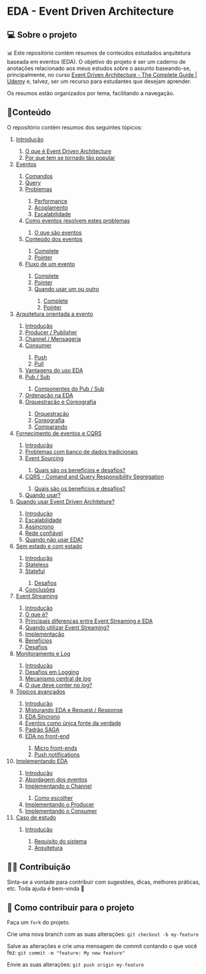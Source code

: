 # EDA - Event Driven Architecture

## 💻 Sobre o projeto

📊 Este repositório contém resumos de conteúdos estudados arquitetura baseada em eventos (EDA). O objetivo do projeto é ser um caderno de anotações relacionado aos meus estudos sobre o assunto baseando-se, principalmente, no curso [Event Driven Architecture - The Complete Guide | Udemy](https://www.udemy.com/course/event-driven-architecture-the-complete-guide/)  e, talvez, ser um recurso para estudantes que desejam aprender. 

Os resumos estão organizados por tema, facilitando a navegação.

## 📓Conteúdo

O repositório contém resumos dos seguintes tópicos:
<ol>
    <li>
        <a href="https://github.com/BrunoOlivei/EDA/blob/main/1.Introdu%C3%A7%C3%A3o.md">Introdução</a>
    </li>
    <ol>
        <li>
            <a
                href="https://github.com/BrunoOlivei/EDA/blob/main/1.Introdu%C3%A7%C3%A3o.md#o-que-%C3%A9-event-driven-architecture">O
                que é Event Driven Architecture</a>
        </li>
        <li>
            <a
                href="https://github.com/BrunoOlivei/EDA/blob/main/1.Introdu%C3%A7%C3%A3o.md#por-que-tem-se-tornado-t%C3%A3o-popular">Por
                que tem se tornado tão popular</a>
        </li>
    </ol>
    <li>
        <a href="https://github.com/BrunoOlivei/EDA/blob/main/2.Eventos.md">Eventos</a>
    </li>
    <ol>
        <li>
            <a href="https://github.com/BrunoOlivei/EDA/blob/main/2.Eventos.md#comandos">Comandos</a>
        </li>
        <li>
            <a href="https://github.com/BrunoOlivei/EDA/blob/main/2.Eventos.md#query">Query</a>
        </li>
        <li>
            <a href="https://github.com/BrunoOlivei/EDA/blob/main/2.Eventos.md#problemas">Problemas</a>
        </li>
        <ol>
            <li>
                <a href="https://github.com/BrunoOlivei/EDA/blob/main/2.Eventos.md#performance">Performance</a>
            </li>
            <li>
                <a href="https://github.com/BrunoOlivei/EDA/blob/main/2.Eventos.md#acoplamento">Acoplamento</a>
            </li>
            <li>
                <a href="https://github.com/BrunoOlivei/EDA/blob/main/2.Eventos.md#escalabilidade">Escalabilidade</a>
            </li>
        </ol>
        <li>
            <a href="https://github.com/BrunoOlivei/EDA/blob/main/2.Eventos.md#como-eventos-resolvem-estes-problemas">Como
                eventos resolvem estes problemas</a>
        </li>
        <ol>
            <li>
                <a href="https://github.com/BrunoOlivei/EDA/blob/main/2.Eventos.md#o-que-s%C3%A3o-eventos">O que são
                    eventos</a>
            </li>
        </ol>
        <li>
            <a href="https://github.com/BrunoOlivei/EDA/blob/main/2.Eventos.md#conte%C3%BAdo-dos-eventos">Conteúdo dos
                eventos</a>
        </li>
        <ol>
            <li>
                <a href="https://github.com/BrunoOlivei/EDA/blob/main/2.Eventos.md#complete">Complete</a>
            </li>
            <li>
                <a href="https://github.com/BrunoOlivei/EDA/blob/main/2.Eventos.md#pointer">Pointer</a>
            </li>
        </ol>
        <li>
            <a href="https://github.com/BrunoOlivei/EDA/blob/main/2.Eventos.md#fluxo-de-um-evento">Fluxo de um
                evento</a>
        </li>
        <ol>
            <li>
                <a href="https://github.com/BrunoOlivei/EDA/blob/main/2.Eventos.md#complete-1">Complete</a>
            </li>
            <li>
                <a href="https://github.com/BrunoOlivei/EDA/blob/main/2.Eventos.md#pointer-1">Pointer</a>
            </li>
            <li>
                <a href="https://github.com/BrunoOlivei/EDA/blob/main/2.Eventos.md#quando-usar-um-ou-outro">Quando usar
                    um ou outro</a>
            </li>
            <ol>
                <li>
                    <a href="https://github.com/BrunoOlivei/EDA/blob/main/2.Eventos.md#complete-2">Complete</a>
                </li>
                <li>
                    <a href="https://github.com/BrunoOlivei/EDA/blob/main/2.Eventos.md#pointer-2">Pointer</a>
                </li>
            </ol>
        </ol>
    </ol>
    <li>
        <a href="https://github.com/BrunoOlivei/EDA/blob/main/3.Arquitetura%20orientada%20a%20evento.md">Arquitetura
            orientada a evento</a>
    </li>
    <ol>
        <li>
            <a
                href="https://github.com/BrunoOlivei/EDA/blob/main/3.Arquitetura%20orientada%20a%20evento.md#introdu%C3%A7%C3%A3o">Introdução</a>
        </li>
        <li>
            <a
                href="https://github.com/BrunoOlivei/EDA/blob/main/3.Arquitetura%20orientada%20a%20evento.md#producer--publisher">Producer
                / Publisher</a>
        </li>
        <li>
            <a
                href="https://github.com/BrunoOlivei/EDA/blob/main/3.Arquitetura%20orientada%20a%20evento.md#channel--mensageria">Channel
                / Mensageria</a>
        </li>
        <li>
            <a
                href="https://github.com/BrunoOlivei/EDA/blob/main/3.Arquitetura%20orientada%20a%20evento.md#consumer">Consumer</a>
        </li>
        <ol>
            <li>
                <a
                    href="https://github.com/BrunoOlivei/EDA/blob/main/3.Arquitetura%20orientada%20a%20evento.md#push">Push</a>
            </li>
            <li>
                <a
                    href="https://github.com/BrunoOlivei/EDA/blob/main/3.Arquitetura%20orientada%20a%20evento.md#pull">Pull</a>
            </li>
        </ol>
        <li>
            <a
                href="https://github.com/BrunoOlivei/EDA/blob/main/3.Arquitetura%20orientada%20a%20evento.md#vantagens-do-uso-eda">Vantagens
                do uso EDA</a>
        </li>
        <li>
            <a href="https://github.com/BrunoOlivei/EDA/blob/main/3.Arquitetura%20orientada%20a%20evento.md#pub--sub">Pub
                / Sub</a>
        </li>
        <ol>
            <li>
                <a
                    href="https://github.com/BrunoOlivei/EDA/blob/main/3.Arquitetura%20orientada%20a%20evento.md#componentes-do-pubsub">Componentes
                    do Pub / Sub</a>
            </li>
        </ol>
        <li>
            <a
                href="https://github.com/BrunoOlivei/EDA/blob/main/3.Arquitetura%20orientada%20a%20evento.md#ordena%C3%A7%C3%A3o-na-eda">Ordenação
                na EDA</a>
        </li>
        <li>
            <a
                href="https://github.com/BrunoOlivei/EDA/blob/main/3.Arquitetura%20orientada%20a%20evento.md#orquestra%C3%A7%C3%A3o-e-coreografia">Orquestração
                e Coreografia</a>
        </li>
        <ol>
            <li>
                <a
                    href="https://github.com/BrunoOlivei/EDA/blob/main/3.Arquitetura%20orientada%20a%20evento.md#orquestra%C3%A7%C3%A3o">Orquestração</a>
            </li>
            <li>
                <a
                    href="https://github.com/BrunoOlivei/EDA/blob/main/3.Arquitetura%20orientada%20a%20evento.md#coreografia">Coreografia</a>
            </li>
            <li>
                <a
                    href="https://github.com/BrunoOlivei/EDA/blob/main/3.Arquitetura%20orientada%20a%20evento.md#comparando">Comparando</a>
            </li>
        </ol>
    </ol>
    <li>
        <a href="https://github.com/BrunoOlivei/EDA/blob/main/4.%20Fornecimento%20de%20eventos%20e%20CQRS.md">Fornecimento
            de eventos e CQRS</a>
    </li>
    <ol>
        <li>
            <a href="https://github.com/BrunoOlivei/EDA/blob/main/4.%20Fornecimento%20de%20eventos%20e%20CQRS.md#introdu%C3%A7%C3%A3o">Introdução</a>
        </li>
        <li>
            <a href="https://github.com/BrunoOlivei/EDA/blob/main/4.%20Fornecimento%20de%20eventos%20e%20CQRS.md#problemas-com-banco-de-dados-tradicionais">Problemas
                com banco de dados tradicionais</a>
        </li>
        <li>
            <a href="https://github.com/BrunoOlivei/EDA/blob/main/4.%20Fornecimento%20de%20eventos%20e%20CQRS.md#event-sourcing">Event
                Sourcing</a>
        </li>
        <ol>
            <li>
                <a href="https://github.com/BrunoOlivei/EDA/blob/main/4.%20Fornecimento%20de%20eventos%20e%20CQRS.md#quais-s%C3%A3o-os-benef%C3%ADcios-e-desafios">Quais
                    são os benefícios e desafios?</a>
            </li>
        </ol>
        <li>
            <a href="https://github.com/BrunoOlivei/EDA/blob/main/4.%20Fornecimento%20de%20eventos%20e%20CQRS.md#cqrs---comand-and-query-responsibility-segregation">CQRS
                - Comand and Query Responsibility Segregation</a>
        </li>
        <ol>
            <li>
                <a href="https://github.com/BrunoOlivei/EDA/blob/main/4.%20Fornecimento%20de%20eventos%20e%20CQRS.md#quais-s%C3%A3o-os-benef%C3%ADcios-e-desafios-1">Quais
                    são os benefícios e desafios?</a>
            </li>
        </ol>
        <li>
            <a href="https://github.com/BrunoOlivei/EDA/blob/main/4.%20Fornecimento%20de%20eventos%20e%20CQRS.md#quando-usar">Quando
                usar?</a>
        </li>
    </ol>
    <li>
        <a href="https://github.com/BrunoOlivei/EDA/blob/main/5.%20Quando%20usar%20Event%20Driven%20Architeture.md">Quando
            usar Event Driven Architeture?</a>
    </li>
    <ol>
        <li>
            <a href="https://github.com/BrunoOlivei/EDA/blob/main/5.%20Quando%20usar%20Event%20Driven%20Architeture.md#introdu%C3%A7%C3%A3o">Introdução</a>
        </li>
        <li>
            <a href="https://github.com/BrunoOlivei/EDA/blob/main/5.%20Quando%20usar%20Event%20Driven%20Architeture.md#escalabilidade">Escalabilidade</a>
        </li>
        <li>
            <a href="https://github.com/BrunoOlivei/EDA/blob/main/5.%20Quando%20usar%20Event%20Driven%20Architeture.md#ass%C3%ADncrono">Assíncrono</a>
        </li>
        <li>
            <a href="https://github.com/BrunoOlivei/EDA/blob/main/5.%20Quando%20usar%20Event%20Driven%20Architeture.md#rede-confi%C3%A1vel">Rede
                confiável</a>
        </li>
        <li>
            <a href="https://github.com/BrunoOlivei/EDA/blob/main/5.%20Quando%20usar%20Event%20Driven%20Architeture.md#quando-n%C3%A3o-usar-eda">Quando
                não usar EDA?</a>
        </li>
    </ol>
    <li>
        <a href="https://github.com/BrunoOlivei/EDA/blob/main/6.%20Sem%20estado%20e%20com%20estado.md">Sem estado e com estado</a>
    </li>
    <ol>
        <li>
            <a href="https://github.com/BrunoOlivei/EDA/blob/main/6.%20Sem%20estado%20e%20com%20estado.md#introdu%C3%A7%C3%A3o">Introdução</a>
        </li>
        <li>
            <a href="https://github.com/BrunoOlivei/EDA/blob/main/6.%20Sem%20estado%20e%20com%20estado.md#stateless">Stateless</a>
        </li>
        <li>
            <a href="https://github.com/BrunoOlivei/EDA/blob/main/6.%20Sem%20estado%20e%20com%20estado.md#stateful">Stateful</a>
        </li>
        <ol>
            <li>
                <a href="https://github.com/BrunoOlivei/EDA/blob/main/6.%20Sem%20estado%20e%20com%20estado.md#desafios">Desafios</a>
            </li>
        </ol>
        <li>
            <a href="https://github.com/BrunoOlivei/EDA/blob/main/6.%20Sem%20estado%20e%20com%20estado.md#conclus%C3%B5es">Conclusões</a>
        </li>
    </ol>
    <li>
        <a href="https://github.com/BrunoOlivei/EDA/blob/main/7.%20Event%20Streaming.md">Event Streaming</a>
    </li>
    <ol>
        <li>
            <a href="https://github.com/BrunoOlivei/EDA/blob/main/7.%20Event%20Streaming.md#introdu%C3%A7%C3%A3o">Introdução</a>
        </li>
        <li>
            <a href="https://github.com/BrunoOlivei/EDA/blob/main/7.%20Event%20Streaming.md#o-que-%C3%A9">O que é?</a>
        </li>
        <li>
            <a href="https://github.com/BrunoOlivei/EDA/blob/main/7.%20Event%20Streaming.md#principais-diferen%C3%A7as-entre-event-streaming-e-eda">Principais
                diferenças entre Event Streaming e EDA</a>
        </li>
        <li>
            <a href="https://github.com/BrunoOlivei/EDA/blob/main/7.%20Event%20Streaming.md#quando-utilizar-event-streaming">Quando
                utilizar Event Streaming?</a>
        </li>
        <li>
            <a href="https://github.com/BrunoOlivei/EDA/blob/main/7.%20Event%20Streaming.md#implementa%C3%A7%C3%A3o">Implementação</a>
        </li>
        <li>
            <a href="https://github.com/BrunoOlivei/EDA/blob/main/7.%20Event%20Streaming.md#benef%C3%ADcios">Benefícios</a>
        </li>
        <li>
            <a href="https://github.com/BrunoOlivei/EDA/blob/main/7.%20Event%20Streaming.md#desafios">Desafios</a>
        </li>
    </ol>
    <li>
        <a href="https://github.com/BrunoOlivei/EDA/blob/main/8.%20Monitoramento%20e%20Log.md">Monitoramento e Log</a>
    </li>
    <ol>
        <li>
            <a href="https://github.com/BrunoOlivei/EDA/blob/main/8.%20Monitoramento%20e%20Log.md#introdu%C3%A7%C3%A3o">Introdução</a>
        </li>
        <li>
            <a href="https://github.com/BrunoOlivei/EDA/blob/main/8.%20Monitoramento%20e%20Log.md#desafios-em-logging">Desafios
                em Logging</a>
        </li>
        <li>
            <a href="https://github.com/BrunoOlivei/EDA/blob/main/8.%20Monitoramento%20e%20Log.md#mecanismo-central-de-log">Mecanismo
                central de log</a>
        </li>
        <li>
            <a href="https://github.com/BrunoOlivei/EDA/blob/main/8.%20Monitoramento%20e%20Log.md#o-que-deve-conter-no-log">O
                que deve conter no log?</a>
        </li>
    </ol>
    <li>
        <a href="https://github.com/BrunoOlivei/EDA/blob/main/9.%20T%C3%B3picos%20avan%C3%A7ados.md">Tópicos avançados</a>
    </li>
    <ol>
        <li>
            <a href="https://github.com/BrunoOlivei/EDA/blob/main/9.%20T%C3%B3picos%20avan%C3%A7ados.md#introdu%C3%A7%C3%A3o">Introdução</a>
        </li>
        <li>
            <a href="https://github.com/BrunoOlivei/EDA/blob/main/9.%20T%C3%B3picos%20avan%C3%A7ados.md#misturando-eda-e-request--response">Misturando
                EDA e Request / Response</a>
        </li>
        <li>
		    <a href="https://github.com/BrunoOlivei/EDA/blob/main/9.%20T%C3%B3picos%20avan%C3%A7ados.md#eda-s%C3%ADncrono">EDA Síncrono</a>
		</li>
        <li>
		    <a href="https://github.com/BrunoOlivei/EDA/blob/main/9.%20T%C3%B3picos%20avan%C3%A7ados.md#eventos-como-%C3%BAnica-fonte-da-verdade">Eventos como única fonte da verdade</a>
		</li>
		<li>
			<a href="https://github.com/BrunoOlivei/EDA/blob/main/9.%20T%C3%B3picos%20avan%C3%A7ados.md#o-padr%C3%A3o-saga">Padrão SAGA</a>
		</li>
		<li>
			<a href="https://github.com/BrunoOlivei/EDA/blob/main/9.%20T%C3%B3picos%20avan%C3%A7ados.md#eda-no-front-end">EDA no front-end</a>
		</li>
		<ol>
			<li>
				<a href="https://github.com/BrunoOlivei/EDA/blob/main/9.%20T%C3%B3picos%20avan%C3%A7ados.md#micro-front-ends">Micro front-ends</a>
			</li>
			<li>
				<a href="https://github.com/BrunoOlivei/EDA/blob/main/9.%20T%C3%B3picos%20avan%C3%A7ados.md#push-notifications">Push notifications</a>
			</li>
		</ol>
    </ol>
    <li>
	    <a href="https://github.com/BrunoOlivei/EDA/blob/main/10.%20Implementando%20EDA.md">Implementando EDA</a>
	</li>
	<ol>
		<li>
			<a href="https://github.com/BrunoOlivei/EDA/blob/main/10.%20Implementando%20EDA.md#introdu%C3%A7%C3%A3o">Introdução</a>
		</li>
		<li>
			<a href="https://github.com/BrunoOlivei/EDA/blob/main/10.%20Implementando%20EDA.md#abordagem-dos-eventos">Abordagem dos eventos</a>
		</li>
		<li>
			<a href="https://github.com/BrunoOlivei/EDA/blob/main/10.%20Implementando%20EDA.md#implementando-o-channel">Implementando o Channel</a>
		</li>
		<ol>
			<li>
				<a href="https://github.com/BrunoOlivei/EDA/blob/main/10.%20Implementando%20EDA.md#como-escolher">Como escolher</a>
			</li>
		</ol>
		<li>
			<a href="https://github.com/BrunoOlivei/EDA/blob/main/10.%20Implementando%20EDA.md#implementando-o-producer">Implementando o Producer</a>
		</li>
		<li>
			<a href="https://github.com/BrunoOlivei/EDA/blob/main/10.%20Implementando%20EDA.md#implementando-o-consumer">Implementando o Consumer</a>
		</li>
	</ol>
	<li>
		<a href="https://github.com/BrunoOlivei/EDA/blob/main/11.%20Caso%20de%20estudo.md">Caso de estudo</a>
	</li>
	<ol>
		<li>
			<a href="https://github.com/BrunoOlivei/EDA/blob/main/11.%20Caso%20de%20estudo.md">Introdução</a>
		</li>
		<ol>
			<li>
				<a href="https://github.com/BrunoOlivei/EDA/blob/main/11.%20Caso%20de%20estudo.md#requisitos-do-sistema">Requisito do sistema</a>
			</li>
			<li>
				<a href="https://github.com/BrunoOlivei/EDA/blob/main/11.%20Caso%20de%20estudo.md#arquitetura">Arquitetura</a>
			</li>
		</ol>
	</ol>
</ol>

## 👨‍💻 Contribuição
Sinta-se a vontade para contribuir com sugestões, dicas, melhores práticas, etc. Toda ajuda é bem-vinda 💜

## 💪 Como contribuir para o projeto
Faça um `fork` do projeto.

Crie uma nova branch com as suas alterações: `git checkout -b my-feature`

Salve as alterações e crie uma mensagem de commit contando o que você fez: `git commit -m "feature: My new feature"`

Envie as suas alterações: `git push origin my-feature`
